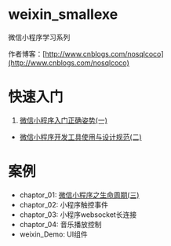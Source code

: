 # weixin_smallexe
微信小程序学习系列

作者博客：[http://www.cnblogs.com/nosqlcoco](http://www.cnblogs.com/nosqlcoco)

# 快速入门

1. [微信小程序入门正确姿势(一)](http://www.cnblogs.com/nosqlcoco/p/5927249.html)
* [微信小程序开发工具使用与设计规范(二)](http://www.cnblogs.com/nosqlcoco/p/5931952.html)

# 案例
- chaptor_01: [微信小程序之生命周期(三)](http://www.cnblogs.com/nosqlcoco/p/wxsmallcycle.html)
- chaptor_02: 小程序触控事件
- chaptor_03: 小程序websocket长连接
- chaptor_04: 音乐播放控制
- weixin_Demo: UI组件